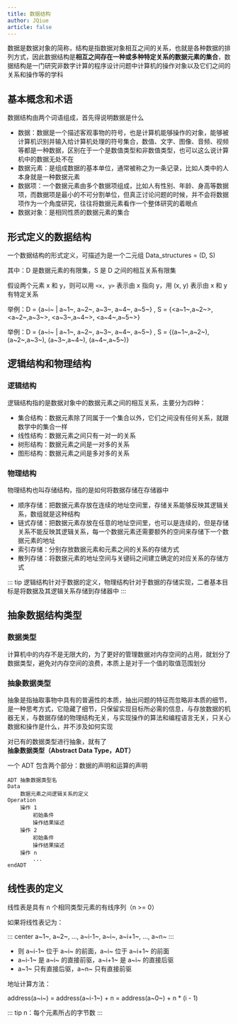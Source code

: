 ```yaml
---
title: 数据结构
author: JQiue
article: false
---
```


数据是数据对象的简称，结构是指数据对象相互之间的关系，也就是各种数据的排列方式，因此数据结构是**相互之间存在一种或多种特定关系的数据元素的集合**，数据结构是一门研究非数字计算的程序设计问题中计算机的操作对象以及它们之间的关系和操作等的学科

## 基本概念和术语

数据结构由两个词语组成，首先得说明数据是什么

+ 数据：数据是一个描述客观事物的符号，也是计算机能够操作的对象，能够被计算机识别并输入给计算机处理的符号集合，数值、文字、图像、音频、视频等都是一种数据，区别在于一个是数值类型和非数值类型，也可以这么说计算机中的数据无处不在
+ 数据元素：是组成数据的基本单位，通常被称之为一条记录，比如人类中的人本身就是一种数据元素
+ 数据项：一个数据元素由多个数据项组成，比如人有性别、年龄、身高等数据项，而数据项是最小的不可分割单位，但真正讨论问题的时候，并不会将数据项作为一个角度研究，往往将数据元素看作一个整体研究的着眼点
+ 数据对象：是相同性质的数据元素的集合

## 形式定义的数据结构

一个数据结构的形式定义，可描述为是一个二元组 Data_structures = (D, S)

其中：D 是数据元素的有限集，S 是 D 之间的相互关系有限集

假设两个元素 x 和 y，则可以用 `<x, y>` 表示由 x 指向 y，用 (x, y) 表示由 x 和 y 有特定关系

举例：D = {a~i~ | a~1~, a~2~, a~3~, a~4~, a~5~} , S = {<a~1~,a~2~>,<a~2~,a~3~>, <a~3~,a~4~>, <a~4~,a~5~>}

举例：D = {a~i~ | a~1~, a~2~, a~3~, a~4~, a~5~} , S = {(a~1~,a~2~),(a~2~,a~3~), (a~3~,a~4~), (a~4~,a~5~)}

## 逻辑结构和物理结构

### 逻辑结构

逻辑结构指的是数据对象中的数据元素之间的相互关系，主要分为四种：

+ 集合结构：数据元素除了同属于一个集合以外，它们之间没有任何关系，就跟数学中的集合一样
+ 线性结构：数据元素之间只有一对一的关系
+ 树形结构：数据元素之间是一对多的关系
+ 图形结构：数据元素之间是多对多的关系

### 物理结构

物理结构也叫存储结构，指的是如何将数据存储在存储器中

+ 顺序存储：把数据元素存放在连续的地址空间里，存储关系能够反映其逻辑关系，数组就是这种结构
+ 链式存储：把数据元素存放在任意的地址空间里，也可以是连续的，但是存储关系不能反映其逻辑关系，每一个数据元素还需要额外的空间来存储下一个数据元素的地址
+ 索引存储：分别存放数据元素和元素之间的关系的存储方式
+ 散列存储：将数据元素的地址空间与关键码之间建立确定的对应关系的存储方式

::: tip
逻辑结构针对于数据的定义，物理结构针对于数据的存储实现，二者基本目标是将数据及其逻辑关系存储到存储器中
:::

## 抽象数据结构类型

### 数据类型

计算机中的内存不是无限大的，为了更好的管理数据对内存空间的占用，就划分了数据类型，避免对内存空间的浪费，本质上是对于一个值的取值范围划分

### 抽象数据类型

抽象是指抽取事物中具有的普遍性的本质，抽出问题的特征而忽略非本质的细节，是一种思考方式，它隐藏了细节，只保留实现目标所必需的信息，与存放数据的机器无关，与数据存储的物理结构无关，与实现操作的算法和编程语言无关，只关心数据和操作是什么，并不涉及如何实现

对已有的数据类型进行抽象，就有了**抽象数据类型（Abstract Data Type，ADT）**

一个 ADT 包含两个部分：数据的声明和运算的声明

```plain
ADT 抽象数据类型名
Data
    数据元素之间逻辑关系的定义
Operation
    操作 1
        初始条件
        操作结果描述
    操作 2
        初始条件
        操作结果描述
    操作 n
        ...
endADT
```

## 线性表的定义

线性表是具有 n 个相同类型元素的有线序列（n >= 0）

如果将线性表记为：

::: center
a~1~,  a~2~,  ...,  a~i-1~,  a~i~,  a~i+1~,  ...,  a~n~
:::

+ 则 a~i-1~ 位于 a~i~ 的前面，a~i~ 位于 a~i+1~ 的前面
+ a~i-1~ 是 a~i~ 的直接前驱，a~i+1~ 是 a~i~ 的直接后驱
+ a~1~ 只有直接后驱，a~n~ 只有直接前驱

地址计算方法：

address(a~i~) = address(a~i-1~) + n = address(a~0~) + n * (i - 1)

::: tip
n：每个元素所占的字节数
:::

